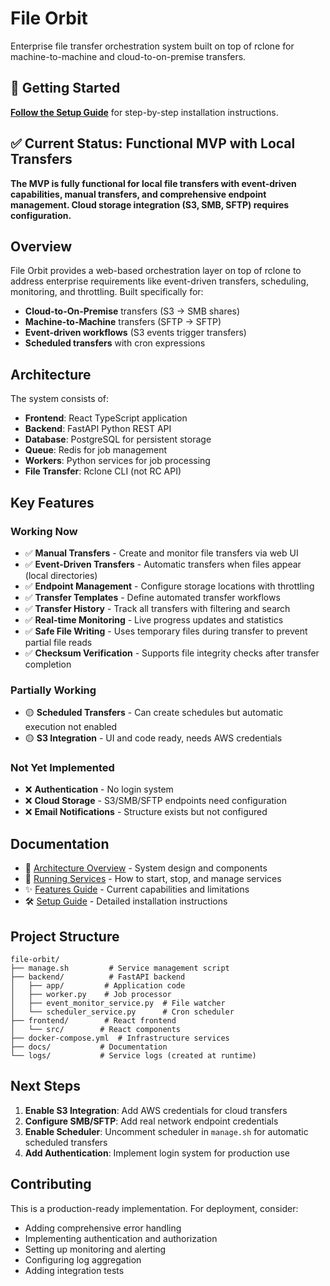 # File Orbit

Enterprise file transfer orchestration system built on top of rclone for machine-to-machine and cloud-to-on-premise transfers.

## 🚀 Getting Started

**[Follow the Setup Guide](docs/SETUP_GUIDE.md)** for step-by-step installation instructions.

## ✅ Current Status: Functional MVP with Local Transfers

**The MVP is fully functional for local file transfers with event-driven capabilities, manual transfers, and comprehensive endpoint management. Cloud storage integration (S3, SMB, SFTP) requires configuration.**

## Overview

File Orbit provides a web-based orchestration layer on top of rclone to address enterprise requirements like event-driven transfers, scheduling, monitoring, and throttling. Built specifically for:

- **Cloud-to-On-Premise** transfers (S3 → SMB shares)
- **Machine-to-Machine** transfers (SFTP → SFTP)
- **Event-driven workflows** (S3 events trigger transfers)
- **Scheduled transfers** with cron expressions

## Architecture

The system consists of:
- **Frontend**: React TypeScript application
- **Backend**: FastAPI Python REST API
- **Database**: PostgreSQL for persistent storage
- **Queue**: Redis for job management
- **Workers**: Python services for job processing
- **File Transfer**: Rclone CLI (not RC API)

## Key Features

### Working Now
- ✅ **Manual Transfers** - Create and monitor file transfers via web UI
- ✅ **Event-Driven Transfers** - Automatic transfers when files appear (local directories)
- ✅ **Endpoint Management** - Configure storage locations with throttling
- ✅ **Transfer Templates** - Define automated transfer workflows
- ✅ **Transfer History** - Track all transfers with filtering and search
- ✅ **Real-time Monitoring** - Live progress updates and statistics
- ✅ **Safe File Writing** - Uses temporary files during transfer to prevent partial file reads
- ✅ **Checksum Verification** - Supports file integrity checks after transfer completion

### Partially Working
- 🟡 **Scheduled Transfers** - Can create schedules but automatic execution not enabled
- 🟡 **S3 Integration** - UI and code ready, needs AWS credentials

### Not Yet Implemented
- ❌ **Authentication** - No login system
- ❌ **Cloud Storage** - S3/SMB/SFTP endpoints need configuration
- ❌ **Email Notifications** - Structure exists but not configured

## Documentation

- 📐 [Architecture Overview](docs/ARCHITECTURE.md) - System design and components
- 🚀 [Running Services](docs/RUNNING_SERVICES.md) - How to start, stop, and manage services  
- ✨ [Features Guide](docs/FEATURES.md) - Current capabilities and limitations
- 🛠️ [Setup Guide](docs/SETUP_GUIDE.md) - Detailed installation instructions

## Project Structure
```
file-orbit/
├── manage.sh         # Service management script
├── backend/          # FastAPI backend
│   ├── app/         # Application code
│   ├── worker.py    # Job processor
│   ├── event_monitor_service.py  # File watcher
│   └── scheduler_service.py      # Cron scheduler
├── frontend/        # React frontend
│   └── src/        # React components
├── docker-compose.yml  # Infrastructure services
├── docs/           # Documentation
└── logs/           # Service logs (created at runtime)
```

## Next Steps

1. **Enable S3 Integration**: Add AWS credentials for cloud transfers
2. **Configure SMB/SFTP**: Add real network endpoint credentials
3. **Enable Scheduler**: Uncomment scheduler in `manage.sh` for automatic scheduled transfers
4. **Add Authentication**: Implement login system for production use

## Contributing

This is a production-ready implementation. For deployment, consider:
- Adding comprehensive error handling
- Implementing authentication and authorization
- Setting up monitoring and alerting
- Configuring log aggregation
- Adding integration tests